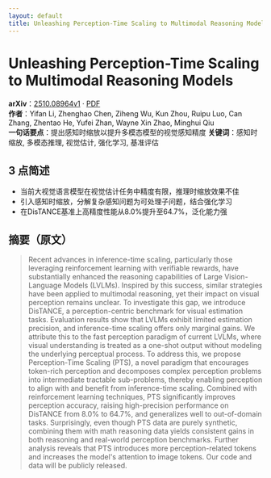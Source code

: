 ```yaml
---
layout: default
title: Unleashing Perception-Time Scaling to Multimodal Reasoning Models
---
```


# Unleashing Perception-Time Scaling to Multimodal Reasoning Models
**arXiv**：[2510.08964v1](https://arxiv.org/abs/2510.08964) · [PDF](https://arxiv.org/pdf/2510.08964.pdf)  
**作者**：Yifan Li, Zhenghao Chen, Ziheng Wu, Kun Zhou, Ruipu Luo, Can Zhang, Zhentao He, Yufei Zhan, Wayne Xin Zhao, Minghui Qiu  
**一句话要点**：提出感知时缩放以提升多模态模型的视觉感知精度
**关键词**：感知时缩放, 多模态推理, 视觉估计, 强化学习, 基准评估

## 3 点简述
- 当前大视觉语言模型在视觉估计任务中精度有限，推理时缩放效果不佳
- 引入感知时缩放，分解复杂感知问题为可处理子问题，结合强化学习
- 在DisTANCE基准上高精度性能从8.0%提升至64.7%，泛化能力强

## 摘要（原文）

> Recent advances in inference-time scaling, particularly those leveraging
> reinforcement learning with verifiable rewards, have substantially enhanced the
> reasoning capabilities of Large Vision-Language Models (LVLMs). Inspired by
> this success, similar strategies have been applied to multimodal reasoning, yet
> their impact on visual perception remains unclear. To investigate this gap, we
> introduce DisTANCE, a perception-centric benchmark for visual estimation tasks.
> Evaluation results show that LVLMs exhibit limited estimation precision, and
> inference-time scaling offers only marginal gains. We attribute this to the
> fast perception paradigm of current LVLMs, where visual understanding is
> treated as a one-shot output without modeling the underlying perceptual
> process. To address this, we propose Perception-Time Scaling (PTS), a novel
> paradigm that encourages token-rich perception and decomposes complex
> perception problems into intermediate tractable sub-problems, thereby enabling
> perception to align with and benefit from inference-time scaling. Combined with
> reinforcement learning techniques, PTS significantly improves perception
> accuracy, raising high-precision performance on DisTANCE from 8.0% to 64.7%,
> and generalizes well to out-of-domain tasks. Surprisingly, even though PTS data
> are purely synthetic, combining them with math reasoning data yields consistent
> gains in both reasoning and real-world perception benchmarks. Further analysis
> reveals that PTS introduces more perception-related tokens and increases the
> model's attention to image tokens. Our code and data will be publicly released.

